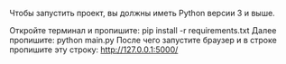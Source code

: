 Чтобы запустить проект, вы должны иметь Python версии 3 и выше.

Откройте терминал и пропишите: pip install -r requirements.txt
Далее пропишите: python main.py
После чего запустите браузер и в строке пропишите эту строку: http://127.0.0.1:5000/
